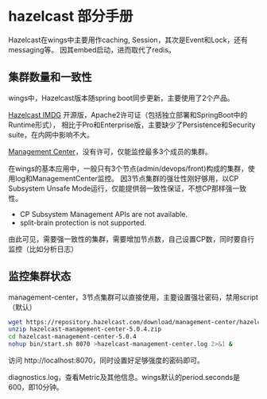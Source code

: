 # hazelcast 部分手册

Hazelcast在wings中主要用作caching, Session，其次是Event和Lock，还有messaging等。
因其embed启动，进而取代了redis。

## 集群数量和一致性

wings中，Hazelcast版本随spring boot同步更新，主要使用了2个产品。

[Hazelcast IMDG](https://docs.hazelcast.com/imdg/4.2/) 开源版，Apache2许可证（包括独立部署和SpringBoot中的Runtime形式），
相比于Pro和Enterprise版，主要缺少了Persistence和Security suite，在内网中影响不大。

[Management Center](https://docs.hazelcast.com/management-center/5.0/)，没有许可，仅能监控最多3个成员的集群。

在wings的基本应用中，一般只有3个节点(admin/devops/front)构成的集群，使用log和ManagementCenter监控。
因3节点集群的强壮性刚好够用，以CP Subsystem Unsafe Mode运行，仅能提供弱一致性保证，不想CP那样强一致性。

* CP Subsystem Management APIs are not available.
* split-brain protection is not supported.

由此可见，需要强一致性的集群，需要增加节点数，自己设置CP数，同时要自行监控（比如分析日志）

## 监控集群状态

management-center，3节点集群可以直接使用，主要设置强壮密码，禁用script（默认）
```bash
wget https://repository.hazelcast.com/download/management-center/hazelcast-management-center-5.0.4.zip
unzip hazelcast-management-center-5.0.4.zip
cd hazelcast-management-center-5.0.4
nohup bin/start.sh 8070 >hazelcast-management-center.log 2>&1 &
```
访问 http://localhost:8070，同时设置好足够强度的密码即可。

diagnostics.log，查看Metric及其他信息。wings默认的period.seconds是600，即10分钟。
